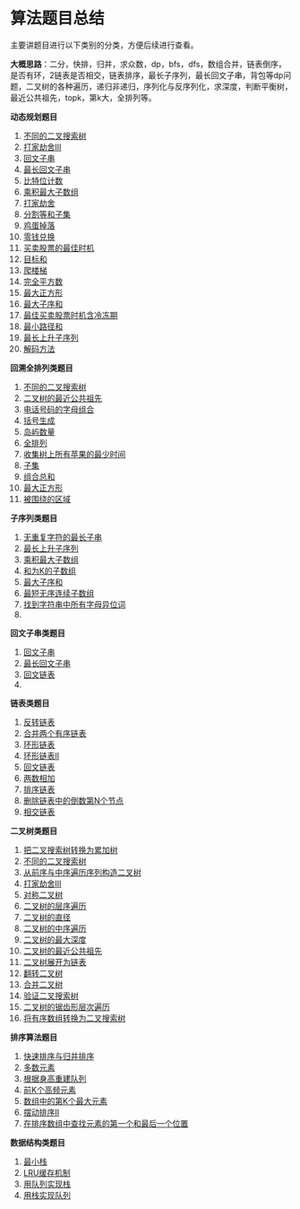 # 算法题目总结

主要讲题目进行以下类别的分类，方便后续进行查看。

**大概思路**：二分，快排，归并，求众数，dp，bfs，dfs，数组合并，链表倒序，是否有环，2链表是否相交，链表排序，最长子序列，最长回文子串，背包等dp问题，二叉树的各种遍历，递归非递归，序列化与反序列化，求深度，判断平衡树，最近公共祖先，topk，第k大，全排列等。

**动态规划题目**

1. [不同的二叉搜索树](二叉树/题目/不同的二叉搜索树.md)
2. [打家劫舍III](二叉树/题目/打家劫舍III.md)
3. [回文子串](字符串/题目/回文子串.md)
4. [最长回文子串](字符串/题目/最长回文子串.md)
5. [比特位计数](数组/题目/比特位计数.md)
6. [乘积最大子数组](数组/题目/乘积最大子数组.md)
7. [打家劫舍](数组/题目/打家劫舍.md)
8. [分割等和子集](数组/题目/分割等和子集.md)
9. [鸡蛋掉落](数组/题目/鸡蛋掉落.md)
10. [零钱兑换](数组/题目/零钱兑换.md)
11. [买卖股票的最佳时机](数组/题目/买卖股票的最佳时机.md)
12. [目标和](数组/题目/目标和.md)
13. [爬楼梯](数组/题目/爬楼梯.md)
14. [完全平方数](数组/题目/完全平方数.md)
15. [最大正方形](数组/题目/最大正方形.md)
16. [最大子序和](数组/题目/最大子序和.md)
17. [最佳买卖股票时机含冷冻期](数组/题目/最佳买卖股票时机含冷冻期.md)
18. [最小路径和](数组/题目/最小路径和.md)
19. [最长上升子序列](数组/题目/最长上升子序列.md)
20. [解码方法](数组/题目/解码方法.md)

**回溯全排列类题目**

1. [不同的二叉搜索树](二叉树/题目/不同的二叉搜索树.md)
2. [二叉树的最近公共祖先](二叉树/题目/二叉树的最近公共祖先.md)
3. [电话号码的字母组合](数组/题目/电话号码的字母组合.md)
4. [括号生成](字符串/题目/括号生成.md)
5. [岛屿数量](数组/题目/岛屿数量.md)
6. [全排列](数组/题目/全排列.md)
7. [收集树上所有苹果的最少时间](数组/题目/收集树上所有苹果的最少时间.md)
8. [子集](数组/题目/子集.md)
9. [组合总和](数组/题目/组合总和.md)
10. [最大正方形](数组/题目/最大正方形.md)
11. [被围绕的区域](数组/题目/被围绕的区域.md)

**子序列类题目**

1. [无重复字符的最长子串](字符串/题目/无重复字符的最长子串.md)
2. [最长上升子序列](数组/题目/最长上升子序列.md)
3. [乘积最大子数组](数组/题目/乘积最大子数组.md)
4. [和为K的子数组](数组/题目/和为K的子数组.md)
5. [最大子序和](数组/题目/最大子序和.md)
6. [最短无序连续子数组](数组/题目/最短无序连续子数组.md)
7. [找到字符串中所有字母异位词](字符串/题目/找到字符串中所有字母异位词.md)
8. [](题目/.md)

**回文子串类题目**

1. [回文子串](字符串/题目/回文子串.md)
2. [最长回文子串](字符串/题目/最长回文子串.md)
3. [回文链表](链表/题目/回文链表.md)
4. [](题目/.md)

**链表类题目**

1. [反转链表](链表/题目/反转链表.md)
2. [合并两个有序链表](链表/题目/合并两个有序链表.md)
3. [环形链表](链表/题目/环形链表.md)
4. [环形链表II](链表/题目/环形链表II.md)
5. [回文链表](链表/题目/回文链表.md)
6. [两数相加](链表/题目/两数相加.md)
7. [排序链表](链表/题目/排序链表.md)
8. [删除链表中的倒数第N个节点](链表/题目/删除链表中的倒数第N个节点.md)
9. [相交链表](链表/题目/相交链表.md)

**二叉树类题目**

1. [把二叉搜索树转换为累加树](二叉树/题目/把二叉搜索树转换为累加树.md)
2. [不同的二叉搜索树](二叉树/题目/不同的二叉搜索树.md)
3. [从前序与中序遍历序列构造二叉树](二叉树/题目/从前序与中序遍历序列构造二叉树.md)
4. [打家劫舍III](二叉树/题目/打家劫舍III.md)
5. [对称二叉树](二叉树/题目/对称二叉树.md)
6. [二叉树的层序遍历](二叉树/题目/二叉树的层序遍历.md)
7. [二叉树的直径](二叉树/题目/二叉树的直径.md)
8. [二叉树的中序遍历](二叉树/题目/二叉树的中序遍历.md)
9. [二叉树的最大深度](二叉树/题目/二叉树的最大深度.md)
10. [二叉树的最近公共祖先](二叉树/题目/二叉树的最近公共祖先.md)
11. [二叉树展开为链表](二叉树/题目/二叉树展开为链表.md)
12. [翻转二叉树](二叉树/题目/翻转二叉树.md)
13. [合并二叉树](二叉树/题目/合并二叉树.md)
14. [验证二叉搜索树](二叉树/题目/验证二叉搜索树.md)
15. [二叉树的锯齿形层次遍历](二叉树/题目/二叉树的锯齿形层次遍历.md)
16. [将有序数组转换为二叉搜索树](二叉树/题目/将有序数组转换为二叉搜索树.md)

**排序算法题目**

1. [快速排序与归并排序](数组/题目/快速排序与归并排序.md)
2. [多数元素](数组/题目/多数元素.md)
3. [根据身高重建队列](数组/题目/根据身高重建队列.md)
4. [前K个高频元素](数组/题目/前K个高频元素.md)
5. [数组中的第K个最大元素](数组/题目/数组中的第K个最大元素.md)
6. [摆动排序II](数组/题目/摆动排序II.md)
7. [在排序数组中查找元素的第一个和最后一个位置](数组/题目/在排序数组中查找元素的第一个和最后一个位置.md)

**数据结构类题目**

1. [最小栈](数组/题目/最小栈.md)
2. [LRU缓存机制](数组/题目/LRU缓存机制.md)
3. [用队列实现栈](数组/题目/用队列实现栈.md)
4. [用栈实现队列](数组/题目/用栈实现队列.md)
